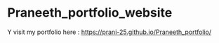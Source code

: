 # Praneeth_portfolio_website

Y visit my portfolio here : https://prani-25.github.io/Praneeth_portfolio/
